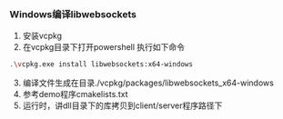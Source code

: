 
### Windows编译libwebsockets
1. 安装vcpkg
2. 在vcpkg目录下打开powershell
执行如下命令
```bash
.\vcpkg.exe install libwebsockets:x64-windows
```
3. 编译文件生成在目录./vcpkg/packages/libwebsockets_x64-windows
4. 参考demo程序cmakelists.txt
5. 运行时，讲dll目录下的库拷贝到client/server程序路径下